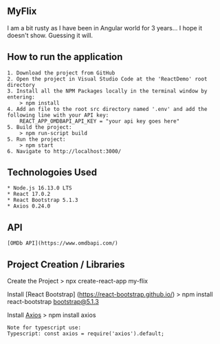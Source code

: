 
## MyFlix

I am a bit rusty as I have been in Angular world for 3 years... I hope it doesn't show. Guessing it will.


## How to run the application
    1. Download the project from GitHub
    2. Open the project in Visual Studio Code at the 'ReactDemo' root directory 
    3. Install all the NPM Packages locally in the terminal window by entering:
        > npm install
    4. Add an file to the root src directory named '.env' and add the following line with your API key:
        REACT_APP_OMDBAPI_API_KEY = "your api key goes here"
    5. Build the project:
        > npm run-script build
    5. Run the project:
        > npm start
    6. Navigate to http://localhost:3000/


## Technologoies Used
    * Node.js 16.13.0 LTS
    * React 17.0.2
    * React Bootstrap 5.1.3
    * Axios 0.24.0


## API
    [OMDb API](https://www.omdbapi.com/)
 

## Project Creation / Libraries

Create the Project
    > npx create-react-app my-flix

Install [React Bootstrap] (https://react-bootstrap.github.io/)
    > npm install react-bootstrap bootstrap@5.1.3

Install [Axios](https://www.npmjs.com/package/axios)
    > npm install axios

    Note for typescript use:
    Typescript: const axios = require('axios').default;
